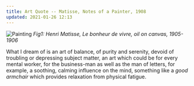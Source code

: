 ```yaml
---
title: Art Quote -- Matisse, Notes of a Painter, 1908
updated: 2021-01-26 12:13
---
```


![Painting](https://upload.wikimedia.org/wikipedia/en/b/b9/Bonheur_Matisse.jpg?1611723673054)
*Fig1: Henri Matisse, Le bonheur de vivre, oil on canvas, 1905-1906*

What I dream of is an art of balance, of purity and serenity, devoid of troubling or depressing subject matter, an art which could be for every mental worker, for the business-man as well as the man of letters, for example, a soothing, calming influence on the mind, something like a *good armchair* which provides relaxation from physical fatigue.



